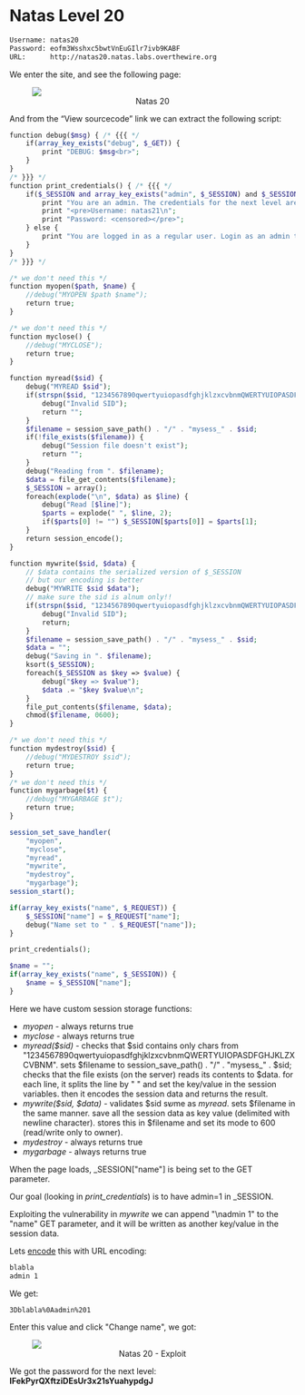 # Natas Level 20
```bash
Username: natas20
Password: eofm3Wsshxc5bwtVnEuGIlr7ivb9KABF
URL:      http://natas20.natas.labs.overthewire.org
```
We enter the site, and see the following page:
<figure>
    <img src="https://raw.githubusercontent.com/sefi-roee/CTFs-Writeups/master/OverTheWire/Natas/images/natas20.png" />
    <div align="center">Natas 20</div>
</figure>

And from the “View sourcecode” link we can extract the following script:
```php
function debug($msg) { /* {{{ */ 
    if(array_key_exists("debug", $_GET)) { 
        print "DEBUG: $msg<br>"; 
    } 
} 
/* }}} */ 
function print_credentials() { /* {{{ */ 
    if($_SESSION and array_key_exists("admin", $_SESSION) and $_SESSION["admin"] == 1) { 
        print "You are an admin. The credentials for the next level are:<br>"; 
        print "<pre>Username: natas21\n"; 
        print "Password: <censored></pre>"; 
    } else { 
        print "You are logged in as a regular user. Login as an admin to retrieve credentials for natas21."; 
    } 
} 
/* }}} */ 

/* we don't need this */ 
function myopen($path, $name) {  
    //debug("MYOPEN $path $name");  
    return true;  
} 

/* we don't need this */ 
function myclose() {  
    //debug("MYCLOSE");  
    return true;  
} 

function myread($sid) {  
    debug("MYREAD $sid");  
    if(strspn($sid, "1234567890qwertyuiopasdfghjklzxcvbnmQWERTYUIOPASDFGHJKLZXCVBNM-") != strlen($sid)) { 
        debug("Invalid SID");  
        return ""; 
    } 
    $filename = session_save_path() . "/" . "mysess_" . $sid; 
    if(!file_exists($filename)) { 
        debug("Session file doesn't exist"); 
        return ""; 
    } 
    debug("Reading from ". $filename); 
    $data = file_get_contents($filename); 
    $_SESSION = array(); 
    foreach(explode("\n", $data) as $line) { 
        debug("Read [$line]"); 
        $parts = explode(" ", $line, 2); 
        if($parts[0] != "") $_SESSION[$parts[0]] = $parts[1]; 
    } 
    return session_encode(); 
} 

function mywrite($sid, $data) {  
    // $data contains the serialized version of $_SESSION 
    // but our encoding is better 
    debug("MYWRITE $sid $data");  
    // make sure the sid is alnum only!! 
    if(strspn($sid, "1234567890qwertyuiopasdfghjklzxcvbnmQWERTYUIOPASDFGHJKLZXCVBNM-") != strlen($sid)) { 
        debug("Invalid SID");  
        return; 
    } 
    $filename = session_save_path() . "/" . "mysess_" . $sid; 
    $data = ""; 
    debug("Saving in ". $filename); 
    ksort($_SESSION); 
    foreach($_SESSION as $key => $value) { 
        debug("$key => $value"); 
        $data .= "$key $value\n"; 
    } 
    file_put_contents($filename, $data); 
    chmod($filename, 0600); 
} 

/* we don't need this */ 
function mydestroy($sid) { 
    //debug("MYDESTROY $sid");  
    return true;  
} 
/* we don't need this */ 
function mygarbage($t) {  
    //debug("MYGARBAGE $t");  
    return true;  
} 

session_set_save_handler( 
    "myopen",  
    "myclose",  
    "myread",  
    "mywrite",  
    "mydestroy",  
    "mygarbage"); 
session_start(); 

if(array_key_exists("name", $_REQUEST)) { 
    $_SESSION["name"] = $_REQUEST["name"]; 
    debug("Name set to " . $_REQUEST["name"]); 
} 

print_credentials(); 

$name = ""; 
if(array_key_exists("name", $_SESSION)) { 
    $name = $_SESSION["name"]; 
}
```

Here we have custom session storage functions:
* *myopen* - always returns true
* *myclose* - always returns true
* *myread($sid)* - checks that $sid contains only chars from "1234567890qwertyuiopasdfghjklzxcvbnmQWERTYUIOPASDFGHJKLZXCVBNM".
sets $filename to session_save_path() . "/" . "mysess_" . $sid;
checks that the file exists (on the server)
reads its contents to $data.
for each line, it splits the line by " " and set the key/value in the session variables.
then it encodes the session data and returns the result.
* *mywrite($sid, $data)* - validates $sid sשme as *myread*.
sets $filename in the same manner.
save all the session data as key value (delimited with newline character).
stores this in $filename and set its mode to 600 (read/write only to owner).
* *mydestroy* - always returns true
* *mygarbage* - always returns true

When the page loads, _SESSION["name"] is being set to the GET  parameter.

Our goal (looking in *print_credentials*) is to have admin=1 in _SESSION.

Exploiting the vulnerability in *mywrite* we can append "\nadmin 1" to the "name" GET parameter, and it will be written as another key/value in the session data.

Lets [encode](https://meyerweb.com/eric/tools/dencoder/) this with URL encoding:

```bash
blabla
admin 1
```

We get:
```bash
3Dblabla%0Aadmin%201
```

Enter this value and click "Change name", we got:
<figure>
    <img src="https://raw.githubusercontent.com/sefi-roee/CTFs-Writeups/master/OverTheWire/Natas/images/natas20-exploit.png" />
    <div align="center">Natas 20 - Exploit</div>
</figure>

We got the password for the next level: **IFekPyrQXftziDEsUr3x21sYuahypdgJ**